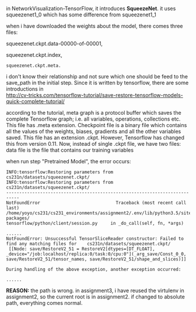   in NetworkVisualization-TensorFlow, it introduces **SqueezeNet**. it uses squeezenet1_0 which has some difference from squeezenet1_1
  
  when i have downloaded the weights about the model, there comes three files: 
  
  squeezenet.ckpt.data-00000-of-00001, 
	
  squeezenet.ckpt.index, 
	
	squeezenet.ckpt.meta. 


  i don't know their relationship and not sure which one should be feed to the save_path in the initial step.
Since it is written by tensorflow, there are some introductions in  
http://cv-tricks.com/tensorflow-tutorial/save-restore-tensorflow-models-quick-complete-tutorial/

  according to the tutorial, meta graph is a protocol buffer which saves the complete Tensorflow graph; i.e. all variables, 
operations, collections etc. This file has .meta extension. Checkpoint file is a binary file which contains all the values of 
the weights, biases, gradients and all the other variables saved. This file has an extension .ckpt. 
However, Tensorflow has changed this from version 0.11. Now, instead of single .ckpt file, we have two files: data file is 
the file that contains our training variables

when run step "Pretrained Model", the error occurs:


	INFO:tensorflow:Restoring parameters from cs231n/datasets/squeezenet.ckpt/
	INFO:tensorflow:Restoring parameters from cs231n/datasets/squeezenet.ckpt/
	---------------------------------------------------------------------------
	NotFoundError                             Traceback (most recent call last)
	/home/yoyo/cs231/cs231_environments/assignment2/.env/lib/python3.5/site-packages/
	tensorflow/python/client/session.py 	in _do_call(self, fn, *args)
  
	......
	NotFoundError: Unsuccessful TensorSliceReader constructor: Failed to find any matching files for 	cs231n/datasets/squeezenet.ckpt/
	 [[Node: save/RestoreV2_51 = RestoreV2[dtypes=[DT_FLOAT], _device="/job:localhost/replica:0/task:0/cpu:0"](_arg_save/Const_0_0, save/RestoreV2_51/tensor_names, save/RestoreV2_51/shape_and_slices)]]

	During handling of the above exception, another exception occurred:

	......

**REASON:**
	the path is wrong. in assignment3, i have reused the virtulenv in assignment2, so the current root is in assignment2. 
	if changed to absolute path, everything comes normal.

